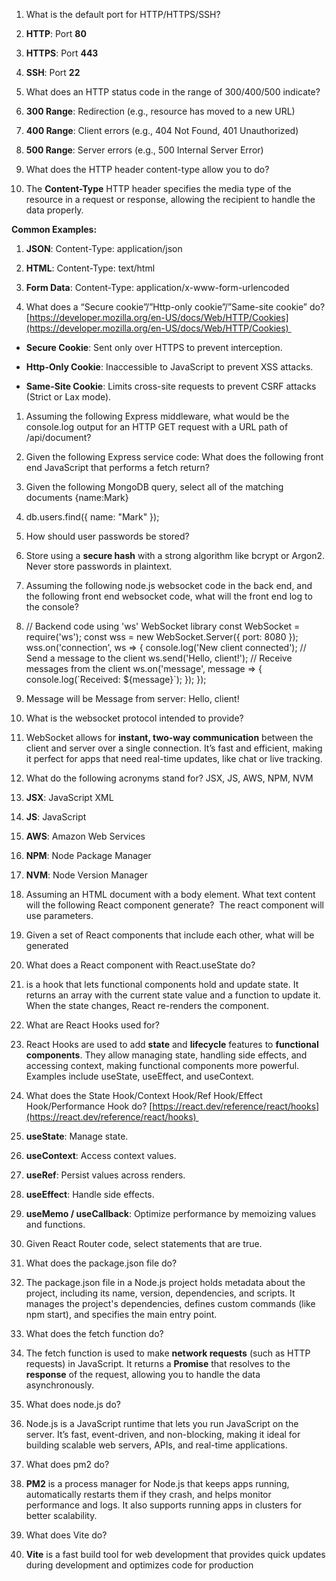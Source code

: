 

1.  What is the default port for HTTP/HTTPS/SSH?  
    
2.  **HTTP**: Port **80** 
    
3.  **HTTPS**: Port **443** 
    
4.  **SSH**: Port **22** 
    
5.  What does an HTTP status code in the range of 300/400/500 indicate? 
    
6.  **300 Range**: Redirection (e.g., resource has moved to a new URL) 
    
7.  **400 Range**: Client errors (e.g., 404 Not Found, 401 Unauthorized) 
    
8.  **500 Range**: Server errors (e.g., 500 Internal Server Error) 
    
9.  What does the HTTP header content-type allow you to do? 
    
10.  The **Content-Type** HTTP header specifies the media type of the resource in a request or response, allowing the recipient to handle the data properly. 
    

**Common Examples:** 

1.  **JSON**: Content-Type: application/json 
    
2.  **HTML**: Content-Type: text/html 
    
3.  **Form Data**: Content-Type: application/x-www-form-urlencoded 
    

1.  What does a “Secure cookie”/”Http-only cookie”/”Same-site cookie” do? [https://developer.mozilla.org/en-US/docs/Web/HTTP/Cookies](https://developer.mozilla.org/en-US/docs/Web/HTTP/Cookies) 
    

*   **Secure Cookie**: Sent only over HTTPS to prevent interception. 
    
*   **Http-Only Cookie**: Inaccessible to JavaScript to prevent XSS attacks. 
    
*   **Same-Site Cookie**: Limits cross-site requests to prevent CSRF attacks (Strict or Lax mode). 
    

1.  Assuming the following Express middleware, what would be the console.log output for an HTTP GET request with a URL path of /api/document? 
    
2.  Given the following Express service code: What does the following front end JavaScript that performs a fetch return? 
    
3.  Given the following MongoDB query, select all of the matching documents {name:Mark} 
    
4.  db.users.find({ name: "Mark" }); 
    
5.  How should user passwords be stored? 
    
6.  Store using a **secure hash** with a strong algorithm like bcrypt or Argon2. Never store passwords in plaintext. 
    
7.  Assuming the following node.js websocket code in the back end, and the following front end websocket code, what will the front end log to the console? 
    
8.  // Backend code using 'ws' WebSocket library const WebSocket = require('ws'); const wss = new WebSocket.Server({ port: 8080 }); wss.on('connection', ws => { console.log('New client connected'); // Send a message to the client ws.send('Hello, client!'); // Receive messages from the client ws.on('message', message => { console.log(\`Received: ${message}\`); }); }); 
    
9.  Message will be Message from server: Hello, client! 
    

1.  What is the websocket protocol intended to provide? 
    
2.  WebSocket allows for **instant, two-way communication** between the client and server over a single connection. It’s fast and efficient, making it perfect for apps that need real-time updates, like chat or live tracking. 
    

1.  What do the following acronyms stand for? JSX, JS, AWS, NPM, NVM 
    
2.  **JSX**: JavaScript XML 
    
3.  **JS**: JavaScript 
    
4.  **AWS**: Amazon Web Services 
    
5.  **NPM**: Node Package Manager 
    
6.  **NVM**: Node Version Manager 
    

1.  Assuming an HTML document with a body element. What text content will the following React component generate?  The react component will use parameters. 
    
2.  Given a set of React components that include each other, what will be generated 
    
3.  What does a React component with React.useState do? 
    
4.  is a hook that lets functional components hold and update state. It returns an array with the current state value and a function to update it. When the state changes, React re-renders the component. 
    
5.  What are React Hooks used for? 
    
6.  React Hooks are used to add **state** and **lifecycle** features to **functional components**. They allow managing state, handling side effects, and accessing context, making functional components more powerful. Examples include useState, useEffect, and useContext. 
    
7.  What does the State Hook/Context Hook/Ref Hook/Effect Hook/Performance Hook do? [https://react.dev/reference/react/hooks](https://react.dev/reference/react/hooks) 
    
8.  **useState**: Manage state. 
    
9.  **useContext**: Access context values. 
    
10.  **useRef**: Persist values across renders. 
    
11.  **useEffect**: Handle side effects. 
    
12.  **useMemo / useCallback**: Optimize performance by memoizing values and functions. 
    
13.  Given React Router code, select statements that are true. 
    
14.  What does the package.json file do? 
    
15.  The package.json file in a Node.js project holds metadata about the project, including its name, version, dependencies, and scripts. It manages the project's dependencies, defines custom commands (like npm start), and specifies the main entry point. 
    
16.  What does the fetch function do? 
    
17.  The fetch function is used to make **network requests** (such as HTTP requests) in JavaScript. It returns a **Promise** that resolves to the **response** of the request, allowing you to handle the data asynchronously. 
    
18.  What does node.js do? 
    
19.  Node.js is a JavaScript runtime that lets you run JavaScript on the server. It’s fast, event-driven, and non-blocking, making it ideal for building scalable web servers, APIs, and real-time applications. 
    
20.  What does pm2 do? 
    
21.  **PM2** is a process manager for Node.js that keeps apps running, automatically restarts them if they crash, and helps monitor performance and logs. It also supports running apps in clusters for better scalability. 
    
22.  What does Vite do? 
    
23.  **Vite** is a fast build tool for web development that provides quick updates during development and optimizes code for production

